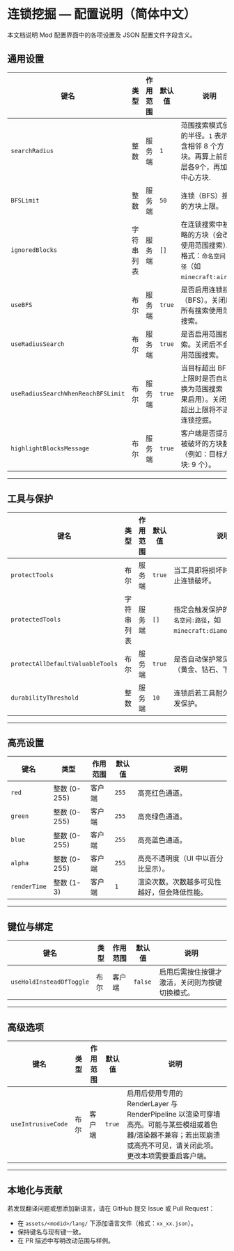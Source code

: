 # 连锁挖掘 — 配置说明（简体中文）

本文档说明 Mod 配置界面中的各项设置及 JSON 配置文件字段含义。

## 通用设置
| 键名                                 | 类型    | 作用范围 | 默认值    | 说明                                                       |
|------------------------------------|-------|------|--------|----------------------------------------------------------|
| `searchRadius`                     | 整数    | 服务端  | `1`    | 范围搜索模式使用的半径。`1` 表示包含相邻 8 个方块。再算上前后两层各9个，再加上中心方块.         |
| `BFSLimit`                         | 整数    | 服务端  | `50`   | 连锁（BFS）搜索的方块上限。                                          |
| `ignoredBlocks`                    | 字符串列表 | 服务端  | `[]`   | 在连锁搜索中被忽略的方块（会改为使用范围搜索）。格式：`命名空间:路径`（如 `minecraft:air`）。 |
| `useBFS`                           | 布尔    | 服务端  | `true` | 是否启用连锁搜索（BFS）。关闭后所有搜索使用范围搜索。                             |
| `useRadiusSearch`                  | 布尔    | 服务端  | `true` | 是否启用范围搜索。关闭后不会使用范围搜索。                                    |
| `useRadiusSearchWhenReachBFSLimit` | 布尔    | 服务端  | `true` | 当目标超出 BFS 上限时是否自动切换为范围搜索（如果启用）。关闭后超出上限将不进行连锁挖掘。          |
| `highlightBlocksMessage`           | 布尔    | 服务端  | `true` | 客户端是否提示将被破坏的方块数量（例如：目标方块: 9 个）。                          |

---

## 工具与保护
| 键名                               | 类型    | 作用范围 | 默认值    | 说明                                                      |
|----------------------------------|-------|------|--------|---------------------------------------------------------|
| `protectTools`                   | 布尔    | 服务端  | `true` | 当工具即将损坏时弹出警告并停止连锁破坏。                                    |
| `protectedTools`                 | 字符串列表 | 服务端  | `[]`   | 指定会触发保护的工具（格式 `命名空间:路径`，如 `minecraft:diamond_pickaxe`）。 |
| `protectAllDefaultValuableTools` | 布尔    | 服务端  | `true` | 是否自动保护常见的贵重工具（黄金、钻石、下界合金）。                              |
| `durabilityThreshold`            | 整数    | 服务端  | `10`   | 连锁后若工具耐久低于该值则触发保护。                                      |

---

## 高亮设置
| 键名           | 类型         | 作用范围 | 默认值   | 说明                     |
|--------------|------------|------|-------|------------------------|
| `red`        | 整数 (0-255) | 客户端  | `255` | 高亮红色通道。                |
| `green`      | 整数 (0-255) | 客户端  | `255` | 高亮绿色通道。                |
| `blue`       | 整数 (0-255) | 客户端  | `255` | 高亮蓝色通道。                |
| `alpha`      | 整数 (0-255) | 客户端  | `255` | 高亮不透明度（UI 中以百分比显示）。    |
| `renderTime` | 整数 (1-3)   | 客户端  | `1`   | 渲染次数。次数越多可见性越好，但会降低性能。 |

---

## 键位与绑定
| 键名                       | 类型 | 作用范围 | 默认值     | 说明                      |
|--------------------------|----|------|---------|-------------------------|
| `useHoldInsteadOfToggle` | 布尔 | 客户端  | `false` | 启用后需按住按键才激活，关闭则为按键切换模式。 |

---

## 高级选项
| 键名                 | 类型 | 作用范围 | 默认值    | 说明                                                                                               |
|--------------------|----|------|--------|--------------------------------------------------------------------------------------------------|
| `useIntrusiveCode` | 布尔 | 客户端  | `true` | 启用后使用专用的 RenderLayer 与 RenderPipeline 以渲染可穿墙高亮。可能与某些模组或着色器/渲染器不兼容；若出现崩溃或高亮不可见，请关闭此项。更改本项需要重启客户端。 |

---

## 本地化与贡献
若发现翻译问题或想添加新语言，请在 GitHub 提交 Issue 或 Pull Request：
- 在 `assets/<modid>/lang/` 下添加语言文件（格式：`xx_xx.json`）。
- 保持键名与现有键一致。
- 在 PR 描述中写明改动范围与样例。